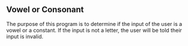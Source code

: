 ## Vowel or Consonant

The purpose of this program is to determine if the input of the user is a vowel or a constant.
If the input is not a letter, the user will be told their input is invalid.